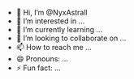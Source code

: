 - 👋 Hi, I’m @NyxAstrall
- 👀 I’m interested in ...
- 🌱 I’m currently learning ...
- 💞️ I’m looking to collaborate on ...
- 📫 How to reach me ...
- 😄 Pronouns: ...
- ⚡ Fun fact: ...

<!---
NyxAstrall/NyxAstrall is a ✨ special ✨ repository because its `README.md` (this file) appears on your GitHub profile.
You can click the Preview link to take a look at your changes.
--->
